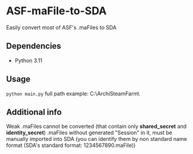 # ASF-maFile-to-SDA
Easily convert most of ASF's .maFiles to SDA

## Dependencies
- Python 3.11

## Usage
`python main.py`
full path example: C:\ArchiSteamFarm\

## Additional info
Weak .maFiles cannot be converted (that contain only **shared_secret** and **identity_secret**)
.maFiles without generated "Session" in it, must be manually imported into SDA (you can identify them by non standard name format (SDA's standard format: 1234567890.maFile))
